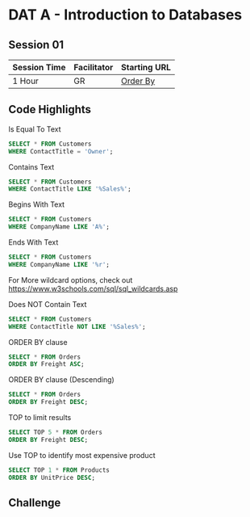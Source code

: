 # DAT A - Introduction to Databases
## Session 01


|Session Time|Facilitator|Starting URL                                                          |
|------------|-----------|----------------------------------------------------------------------|
|1 Hour      |GR         |[Order By](https://www.w3schools.com/sql/sql_orderby.asp)     |

## Code Highlights
Is Equal To Text
```sql
SELECT * FROM Customers
WHERE ContactTitle = 'Owner';
```

Contains Text
```sql
SELECT * FROM Customers
WHERE ContactTitle LIKE '%Sales%';
```

Begins With Text
```sql
SELECT * FROM Customers
WHERE CompanyName LIKE 'A%';
```

Ends With Text
```sql
SELECT * FROM Customers
WHERE CompanyName LIKE '%r';
```

For More wildcard options, check out https://www.w3schools.com/sql/sql_wildcards.asp

Does NOT Contain Text
```sql
SELECT * FROM Customers
WHERE ContactTitle NOT LIKE '%Sales%';
```

ORDER BY clause
```sql
SELECT * FROM Orders
ORDER BY Freight ASC;
```

ORDER BY clause (Descending)
```sql
SELECT * FROM Orders
ORDER BY Freight DESC;
```

TOP to limit results
```sql
SELECT TOP 5 * FROM Orders
ORDER BY Freight DESC;
```

Use TOP to identify most expensive product
```sql
SELECT TOP 1 * FROM Products
ORDER BY UnitPrice DESC;
```


## Challenge
